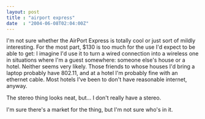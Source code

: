 ```yaml
---
layout: post
title : "airport express"
date  : "2004-06-08T02:04:00Z"
---
```

I'm not sure whether the AirPort Express is totally cool or just sort of mildly interesting.  For the most part, $130 is too much for the use I'd expect to be able to get:  I imagine I'd use it to turn a wired connection into a wireless one in situations where I'm a guest somewhere: someone else's house or a hotel. Neither seems very likely.  Those friends to whose houses I'd bring a laptop probably have 802.11, and at a hotel I'm probably fine with an ethernet cable. Most hotels I've been to don't have reasonable internet, anyway.

The stereo thing looks neat, but... I don't really have a stereo.

I'm sure there's a market for the thing, but I'm not sure who's in it.

